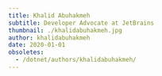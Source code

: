 ```yaml
---
title: Khalid Abuhakmeh
subtitle: Developer Advocate at JetBrains
thumbnail: ./khalidabuhakmeh.jpg
author: khalidabuhakmeh
date: 2020-01-01
obsoletes:
  - /dotnet/authors/khalidabuhakmeh/
---
```

